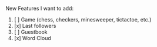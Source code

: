 New Features I want to add:

1) [ ] Game (chess, checkers, minesweeper, tictactoe, etc.)
2) [x] Last followers
3) [ ] Guestbook
4) [x] Word Cloud

